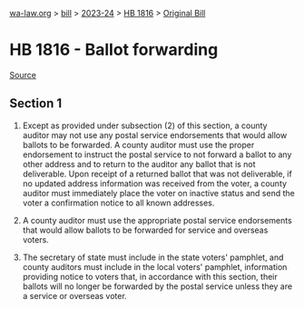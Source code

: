 [wa-law.org](/) > [bill](/bill/) > [2023-24](/bill/2023-24/) > [HB 1816](/bill/2023-24/hb/1816/) > [Original Bill](/bill/2023-24/hb/1816/1/)

# HB 1816 - Ballot forwarding

[Source](http://lawfilesext.leg.wa.gov/biennium/2023-24/Pdf/Bills/House%20Bills/1816.pdf)

## Section 1
1. Except as provided under subsection (2) of this section, a county auditor may not use any postal service endorsements that would allow ballots to be forwarded. A county auditor must use the proper endorsement to instruct the postal service to not forward a ballot to any other address and to return to the auditor any ballot that is not deliverable. Upon receipt of a returned ballot that was not deliverable, if no updated address information was received from the voter, a county auditor must immediately place the voter on inactive status and send the voter a confirmation notice to all known addresses.

2. A county auditor must use the appropriate postal service endorsements that would allow ballots to be forwarded for service and overseas voters.

3. The secretary of state must include in the state voters' pamphlet, and county auditors must include in the local voters' pamphlet, information providing notice to voters that, in accordance with this section, their ballots will no longer be forwarded by the postal service unless they are a service or overseas voter.
